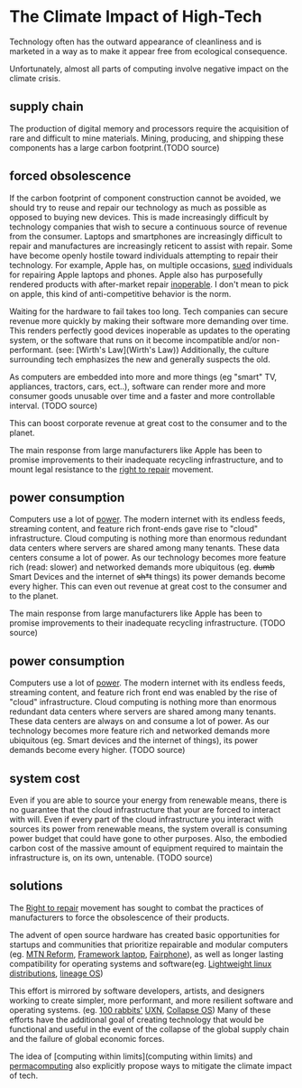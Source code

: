 # The Climate Impact of High-Tech
Technology often has the outward appearance of cleanliness and is marketed in a way as to make it appear free from ecological consequence.

Unfortunately, almost all parts of computing involve negative impact on the climate crisis.

## supply chain
The production of digital memory and processors require the acquisition of rare and difficult to mine materials. Mining, producing, and shipping these components has a large carbon footprint.(TODO source)

## forced obsolescence
If the carbon footprint of component construction cannot be avoided, we should try to reuse and repair our technology as much as possible as opposed to buying new devices. This is made increasingly difficult by technology companies that wish to secure a continuous source of revenue from the consumer. Laptops and smartphones are increasingly difficult to repair and manufactures are increasingly reticent to assist with repair. Some have become openly hostile toward individuals attempting to repair their technology. For example, Apple has, on multiple occasions, [sued](https://www.vice.com/en/article/a3yadk/apple-sued-an-independent-iphone-repair-shop-owner-and-lost) individuals for repairing Apple laptops and phones. Apple also has purposefully rendered products with after-market repair [inoperable](https://www.wired.com/2016/02/apple-shouldnt-get-to-brick-your-iphone-because-you-fixed-it-yourself/). I don't mean to pick on apple, this kind of anti-competitive behavior is the norm.

Waiting for the hardware to fail takes too long. Tech companies can secure revenue more quickly by making their software more demanding over time. This renders perfectly good devices inoperable as updates to the operating system, or the software that runs on it become incompatible and/or non-performant. (see: [Wirth's Law](Wirth's Law)) Additionally, the culture surrounding tech emphasizes the new and generally suspects the old.

As computers are embedded into more and more things (eg "smart" TV, appliances, tractors, cars, ect..), software can render more and more consumer goods unusable over time and a faster and more controllable interval. (TODO source)

This can boost corporate revenue at great cost to the consumer and to the planet.

The main response from large manufacturers like Apple has been to promise improvements to their inadequate recycling infrastructure, and to mount legal resistance to the [right to repair](https://en.wikipedia.org/wiki/Electronics_right_to_repair) movement.

## power consumption
Computers use a lot of [power](https://www.theguardian.com/environment/2017/dec/11/tsunami-of-data-could-consume-fifth-global-electricity-by-2025). The modern internet with its endless feeds, streaming content, and feature rich front-ends gave rise to "cloud" infrastructure. Cloud computing is nothing more than enormous redundant data centers where servers are shared among many tenants. These data centers consume a lot of power. As our technology becomes more feature rich (read: slower) and networked demands more ubiquitous (eg. ~~dumb~~ Smart Devices and the internet of ~~sh\*t~~ things) its power demands become every higher.
This can even out revenue at great cost to the consumer and to the planet.

The main response from large manufacturers like Apple has been to promise improvements to their inadequate recycling infrastructure. (TODO source)

## power consumption
Computers use a lot of [power](https://www.theguardian.com/environment/2017/dec/11/tsunami-of-data-could-consume-fifth-global-electricity-by-2025). The modern internet with its endless feeds, streaming content, and feature rich front end was enabled by the rise of "cloud" infrastructure. Cloud computing is nothing more than enormous redundant data centers where servers are shared among many tenants. These data centers are always on and consume a lot of power. As our technology becomes more feature rich and networked demands more ubiquitous (eg. Smart devices and the internet of things), its power demands become every higher. (TODO source)

## system cost
Even if you are able to source your energy from renewable means, there is no guarantee that the cloud infrastructure that your are forced to interact with will. Even if every part of the cloud infrastructure you interact with sources its power from renewable means, the system overall is consuming power budget that could have gone to other purposes. Also, the embodied carbon cost of the massive amount of equipment required to maintain the infrastructure is, on its own, untenable. (TODO source)

## solutions
The [Right to repair](https://en.wikipedia.org/wiki/Electronics_right_to_repair) movement has sought to combat the practices of manufacturers to force the obsolescence of their products.

The advent of open source hardware has created basic opportunities for startups and communities that prioritize repairable and modular computers (eg. [MTN Reform](https://mntmn.com/), [Framework laptop](https://frame.work/), [Fairphone](https://www.fairphone.com/en/)), as well as longer lasting compatibility for operating systems and software(eg. [Lightweight linux distributions](https://xubuntu.org/),  [lineage OS](https://lineageos.org/))

This effort is mirrored by software developers, artists, and designers working to create simpler, more performant, and more resilient software and operating systems. (eg. [100 rabbits'](https://100r.co/site/home.html) [UXN](https://wiki.xxiivv.com/site/uxn.html), [Collapse OS](https://collapseos.org/)) Many of these efforts have the additional goal of creating technology that would be functional and useful in the event of the collapse of the global supply chain and the failure of global economic forces.

The idea of [computing within limits](computing within limits) and [permacomputing](permacomputing) also explicitly propose ways to mitigate the climate impact of tech.
